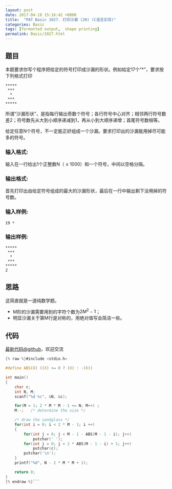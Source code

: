 ```yaml
---
layout: post
date: 2017-04-18 15:16:42 +0800
title:  "PAT Basic 1027. 打印沙漏 (20) (C语言实现)"
categories: Basic
tags: [formatted output,  shape printing]
permalink: Basic/1027.html
---
```


## 题目

本题要求你写个程序把给定的符号打印成沙漏的形状。例如给定17个“*”，要求按下列格式打印

    
    
    *****
     ***
      *
     ***
    *****
    

所谓“沙漏形状”，是指每行输出奇数个符号；各行符号中心对齐；相邻两行符号数差2；符号数先从大到小顺序递减到1，再从小到大顺序递增；首尾符号数相等。

给定任意N个符号，不一定能正好组成一个沙漏。要求打印出的沙漏能用掉尽可能多的符号。

### 输入格式:

输入在一行给出1个正整数N（ $\le$ 1000）和一个符号，中间以空格分隔。

### 输出格式:

首先打印出由给定符号组成的最大的沙漏形状，最后在一行中输出剩下没用掉的符号数。

### 输入样例:

    
    
    19 *
    

### 输出样例:

    
    
    *****
     ***
      *
     ***
    *****
    2
    



## 思路


这简直就是一道纯数学题。

- M阶的沙漏需要用到的字符个数为$2M^2-1$；
- 明显沙漏关于第M行是对称的，用绝对值写会简洁一些。

## 代码

[最新代码@github](https://github.com/OliverLew/PAT/blob/master/PATBasic/1027.c)，欢迎交流
```c
{% raw %}#include <stdio.h>

#define ABS(X) ((X) >= 0 ? (X) : -(X))

int main()
{
    char c;
    int N, M;
    scanf("%d %c", &N, &c);

    for(M = 1; 2 * M * M - 1 <= N; M++) ;
    M--;   /* determine the size */

    /* draw the sandglass */
    for(int i = 0; i < 2 * M - 1; i ++)
    {
        for(int j = 0; j < M - 1 - ABS(M - 1 - i); j++)
            putchar(' ');
        for(int j = 0; j < 2 * ABS(M - 1 - i) + 1; j++)
            putchar(c);
        putchar('\n');
    }
    printf("%d", N - 2 * M * M + 1);

    return 0;
}
{% endraw %}```